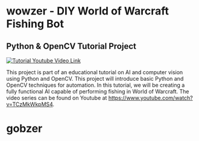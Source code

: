 # wowzer - DIY World of Warcraft Fishing Bot
## Python & OpenCV Tutorial Project

[![Tutorial Youtube Video Link](https://img.youtube.com/vi/TCzMkWkpMS4/0.jpg)](https://www.youtube.com/watch?v=TCzMkWkpMS4)


This project is part of an educational tutorial on AI and computer vision using Python and OpenCV.  This project will introduce basic Python and OpenCV techniques for automation.  In this tutorial, we will be creating a fully functional AI capable of performing fishing in World of Warcraft.  The video series can be found on Youtube at https://www.youtube.com/watch?v=TCzMkWkpMS4.

# gobzer
